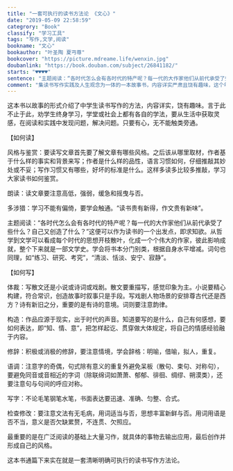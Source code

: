 ```yaml
---
title: "一套可执行的读书方法论 《文心》"
date: "2019-05-09 22:58:59"
categrory: "Book"
classify: "学习工具"
tags: "写作,文学,阅读"
bookname: "文心"
bookauthor: "叶圣陶 夏丏尊"
bookcover: "https://picture.mdreame.life/wenxin.jpg"
doubanlink: "https://book.douban.com/subject/26841182/"
starts: "♥️♥️♥️♥️"
sentence: "主题阅读：“各时代怎么会有各时代的特产呢？每一代的大作家他们从前代承受了些什么？自己又创造了什么？”这便可以作为读书的一个出发点，即求知欲。从哲学到文学可以看成每个时代的思想开枝散叶，化成一个个伟大的作家，彼此影响成就，整个下来就是一部文学史。学会将书本分门别类，根据自身水平增减。词句也同理，如“练习、研究、考究”，“清淡、恬淡、安宁、寂静”。"
comment: "集读书写作实践及人生观念为一体的一本故事书，内容详实严肃且饶有趣味，这个年纪读来真是相见恨晚。"
---
```


这本书以故事的形式介绍了中学生读书写作的方法，内容详实，饶有趣味。言于此不止于此，劝学生终身学习，学堂或社会上都有各自的学法，要从生活中获取灵感，在阅读和实践中发现问题，解决问题。只要有心，无不能触类旁通。

【如何读】

风格与鉴赏：要读写文章首先要了解文章有哪些风格。之后该从哪里取材，作者基于什么样的事实和背景来写；作者是什么样的品性，语言习惯如何，仔细推敲其妙处或不妥；写作习惯又有哪些，好坏的标准是什么。这样多读多比较多推敲，学习大家读书如何鉴赏。

朗读：读文章要注意高低，强弱，缓急和摇曳与否。

多涉猎：学习不能有偏倚，要学会触通。“读书贵有新得，作文贵有新味”。

主题阅读：“各时代怎么会有各时代的特产呢？每一代的大作家他们从前代承受了些什么？自己又创造了什么？”这便可以作为读书的一个出发点，即求知欲。从哲学到文学可以看成每个时代的思想开枝散叶，化成一个个伟大的作家，彼此影响成就，整个下来就是一部文学史。学会将书本分门别类，根据自身水平增减。词句也同理，如“练习、研究、考究”，“清淡、恬淡、安宁、寂静”。

【如何写】

体裁：写散文还是小说或诗词或戏剧。散文要重描写，感觉印象为主。小说要精心构建，符合常识，创造故事时叙事只是手段。写戏剧人物场景的安排尊古代还是西方？诗有新旧之分，重要的是有诗的意境。词则要注意韵律。

构造：作品应源于现实，出于时代的声音。知道要写的是什么，自己有何感想，要如何表达，即“知、情、意”，把怎样起讫、贯穿做大体规定，将自己的情感经验融于内容。

修辞：积极或消极的修辞，要注意情境，学会辞格：明喻，借喻，拟人，重复。

语调：注意字的奇偶，句式除有意义的重复外避免呆板（散句、束句、对称句），要避免同音或音相近的字词（除联绵词如萧萧、郁郁、徘徊、绸缪、朔漠类），还要注意句与句间的呼应对称。

写字：不论毛笔钢笔水笔，书面表达要迅速、准确、匀整、合式。

检查修改：要注意文法有无毛病，用词适当与否，思想丰富新鲜与否。用词用语是否不当，意义是否欠缺累赘，不连贯、欠照应。

最重要的是在广泛阅读的基础上大量习作，就具体的事物去输出应用，最后创作并形成自己的风格。

这本书通篇下来实在就是一套清晰明确可执行的读书写作方法论。